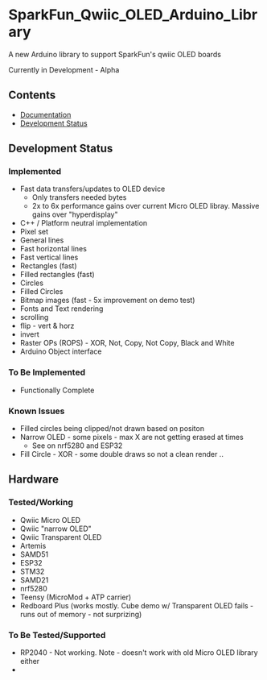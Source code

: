 # SparkFun_Qwiic_OLED_Arduino_Library

A new Arduino library to support SparkFun's qwiic OLED boards

Currently in Development - Alpha

## Contents
* [Documentation](https://sparkfun.github.io/SparkFun_Qwiic_OLED_Arduino_Library/)
* [Development Status](#development-status)


Development Status
------------------
### Implemented
* Fast data transfers/updates to OLED device 
  * Only transfers needed bytes
  * 2x to 6x performance gains over current Micro OLED libray. Massive gains over "hyperdisplay"
* C++ / Platform neutral implementation
* Pixel set
* General lines
* Fast horizontal lines
* Fast vertical lines
* Rectangles (fast)
* Filled rectangles (fast)
* Circles
* Filled Circles
* Bitmap images (fast - 5x improvement on demo test)
* Fonts and Text rendering
* scrolling 
* flip - vert & horz
* invert 
* Raster OPs (ROPS) - XOR, Not, Copy, Not Copy, Black and White
* Arduino Object interface

### To Be Implemented
* Functionally Complete
### Known Issues
* Filled circles being clipped/not drawn based on positon 
* Narrow OLED - some pixels - max X are not getting erased at times 
  * See on nrf5280 and ESP32
* Fill Circle - XOR - some double draws so not a clean render ..
## Hardware
### Tested/Working
* Qwiic Micro OLED
* Qwiic "narrow OLED"
* Qwiic Transparent OLED
* Artemis
* SAMD51
* ESP32
* STM32
* SAMD21
* nrf5280
* Teensy (MicroMod + ATP carrier)
* Redboard Plus (works mostly. Cube demo w/ Transparent OLED fails - runs out of memory - not surprizing)
### To Be Tested/Supported
* RP2040 - Not working. Note - doesn't work with old Micro OLED library either
* 
